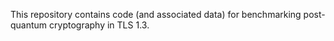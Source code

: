 This repository contains code (and associated data) for benchmarking post-quantum cryptography in TLS 1.3.
